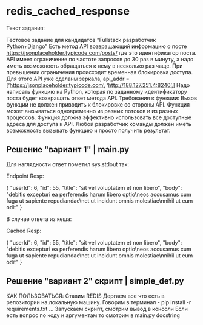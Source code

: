 # redis_cached_response

Текст задания:


Тестовое задание для кандидатов “Fullstack разработчик Python+Django”
Есть метод API возвращающий информацию о посте https://jsonplaceholder.typicode.com/posts/<id> где <id> это идентификатор поста.
API имеет ограничение по частоте запросов до 30 раз в минуту, а надо иметь возможность обращаться к нему в несколько раз чаще. При превышении ограничения происходит временная блокировка доступа.
Для этого API уже сделаны зеркала, api_addr = [‘https://jsonplaceholder.typicode.com’, ‘http://188.127.251.4:8240’,]
Надо написать функцию на Python, которая по заданному идентификатору поста будет возвращать ответ метода API.
Требования к функции:
Вызов функции не должен приводить к блокировке со стороны API.
Функция может вызываться одновременно из разных потоков и из разных процессов.
Функция должна эффективно использовать все доступные адреса для доступа к API.
Любой разработчик команды должен иметь возможность вызывать функцию и просто получить результат.


Решение "вариант 1" | main.py  
----------------------------


 Для наглядности ответ пометил sys.stdout так:
 
 Endpoint Resp:

 {
  "userId": 6,
  "id": 55,
  "title": "sit vel voluptatem et non libero",
  "body": "debitis excepturi ea perferendis harum libero optio\neos accusamus cum fuga ut sapiente repudiandae\net ut incidunt omnis molestiae\nnihil ut eum odit"
}


 В случае ответа из кеша:
 
 Cached Resp:

 {
  "userId": 6,
  "id": 55,
  "title": "sit vel voluptatem et non libero",
  "body": "debitis excepturi ea perferendis harum libero optio\neos accusamus cum fuga ut sapiente repudiandae\net ut incidunt omnis molestiae\nnihil ut eum odit"
}



Решение "вариант 2" скрипт | simple_def.py 
---------------------------


КАК ПОЛЬЗОВАТЬСЯ:
Ставим REDIS
Дергаем все что есть в репозитории на локальную машину.
Говорим в терминал - pip install -r requirements.txt ... 
Запускаем скрипт, смотрим вывод в консоли
Если есть вопрос по коду и аргументам то смотрим в main.py docstring  



